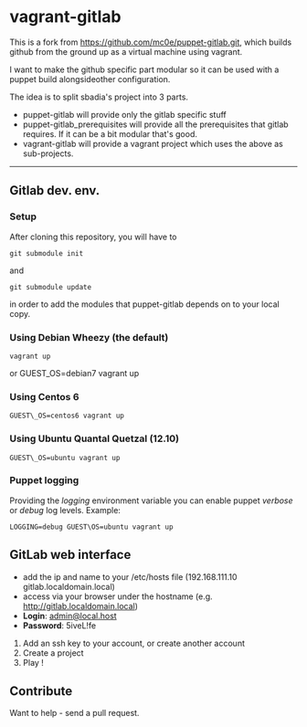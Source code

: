 # vagrant-gitlab

This is a fork from https://github.com/mc0e/puppet-gitlab.git, which builds
github from the ground up as a virtual machine using vagrant.

I want to make the github specific part modular so it can be used with a puppet
build alongsideother configuration.

The idea is to split sbadia's project into 3 parts.

* puppet-gitlab will provide only the gitlab specific stuff
* puppet-gitlab\_prerequisites will provide all the prerequisites that gitlab
  requires.  If it can be a bit modular that's good.
* vagrant-gitlab will provide a vagrant project which uses the above as sub-projects.

---

## Gitlab dev. env.

### Setup

After cloning this repository, you will have to

    git submodule init

and

    git submodule update

in order to add the modules that puppet-gitlab depends on to your local copy.

### Using Debian Wheezy (the default)

    vagrant up
or
    GUEST\_OS=debian7 vagrant up

### Using Centos 6

    GUEST\_OS=centos6 vagrant up

### Using Ubuntu Quantal Quetzal (12.10)

    GUEST\_OS=ubuntu vagrant up

### Puppet logging

Providing the _logging_ environment variable you can enable puppet _verbose_ or _debug_ log levels.
Example:

    LOGGING=debug GUEST\OS=ubuntu vagrant up

## GitLab web interface
- add the ip and name to your /etc/hosts file (192.168.111.10 gitlab.localdomain.local)
- access via your browser under the hostname (e.g. http://gitlab.localdomain.local)
- **Login**: admin@local.host
- **Password**: 5iveL!fe

1. Add an ssh key to your account, or create another account
2. Create a project
3. Play !

## Contribute
Want to help - send a pull request.

